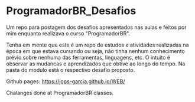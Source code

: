 # ProgramadorBR_Desafios
Um repo para postagem dos desafios apresentados nas aulas e feitos por mim enquanto realizava o curso "ProgramadorBR".

Tenha em mente que este é um repo de estudos e atividades realizadas na época em que estava cursando ou seja, não tinha nenhum conhecimento prévio sobre nenhuma das ferramentas, linguagens, etc. O intuito é observar as mudancas e aprendizados que obtive ao longo do tempo.
Na pasta do modulo está o respectivo desafio proposto.


Github pages: https://jops-garcia.github.io/WEB/



Chalanges done at ProgramadorBR classes.
